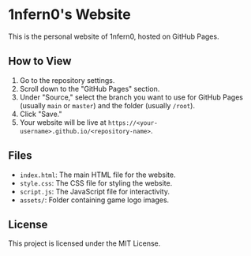 # 1nfern0's Website

This is the personal website of 1nfern0, hosted on GitHub Pages.

## How to View

1. Go to the repository settings.
2. Scroll down to the "GitHub Pages" section.
3. Under "Source," select the branch you want to use for GitHub Pages (usually `main` or `master`) and the folder (usually `/root`).
4. Click "Save."
5. Your website will be live at `https://<your-username>.github.io/<repository-name>`.

## Files

- `index.html`: The main HTML file for the website.
- `style.css`: The CSS file for styling the website.
- `script.js`: The JavaScript file for interactivity.
- `assets/`: Folder containing game logo images.

## License

This project is licensed under the MIT License.